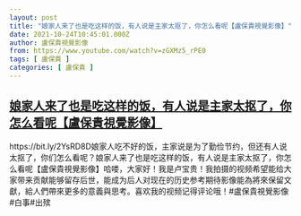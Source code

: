 ```yaml
---
layout: post
title: "娘家人来了也是吃这样的饭，有人说是主家太抠了，你怎么看呢【盧保貴視覺影像】"
date: 2021-10-24T10:45:01.000Z
author: 盧保貴視覺影像
from: https://www.youtube.com/watch?v=zGXMz5_rPE0
tags: [ 盧保貴 ]
categories: [ 盧保貴 ]
---
```

<!--1635072301000-->
[娘家人来了也是吃这样的饭，有人说是主家太抠了，你怎么看呢【盧保貴視覺影像】](https://www.youtube.com/watch?v=zGXMz5_rPE0)
------

<div>
https://bit.ly/2YsRD8D娘家人吃不好的饭，主家说是为了勤俭节约，但还有人说太抠了，你们怎么看呢？娘家人来了也是吃这样的饭，有人说是主家太抠了，你怎么看呢【盧保貴視覺影像】哈喽，大家好！我是卢宝贵！我拍摄的视频希望能给大家带来贡献能够留存后世，能成为后人对现在的历史参考期待影像能為將來保留文獻，給人們帶來更多的意義與思考。喜欢我的视频记得评论哦！#盧保貴視覺影像#白事#出殡
</div>
